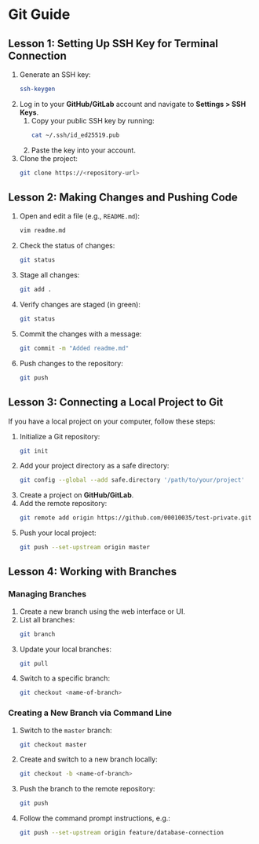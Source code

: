 # Git Guide

## Lesson 1: Setting Up SSH Key for Terminal Connection
1. Generate an SSH key:
   ```bash
   ssh-keygen
   ```
2. Log in to your **GitHub/GitLab** account and navigate to **Settings > SSH Keys**.
   1. Copy your public SSH key by running:
      ```bash
      cat ~/.ssh/id_ed25519.pub
      ```
   2. Paste the key into your account.
3. Clone the project:
   ```bash
   git clone https://<repository-url>
   ```

## Lesson 2: Making Changes and Pushing Code
1. Open and edit a file (e.g., `README.md`):
   ```bash
   vim readme.md
   ```
2. Check the status of changes:
   ```bash
   git status
   ```
3. Stage all changes:
   ```bash
   git add .
   ```
4. Verify changes are staged (in green):
   ```bash
   git status
   ```
5. Commit the changes with a message:
   ```bash
   git commit -m "Added readme.md"
   ```
6. Push changes to the repository:
   ```bash
   git push
   ```

## Lesson 3: Connecting a Local Project to Git
If you have a local project on your computer, follow these steps:
1. Initialize a Git repository:
   ```bash
   git init
   ```
2. Add your project directory as a safe directory:
   ```bash
   git config --global --add safe.directory '/path/to/your/project'
   ```
3. Create a project on **GitHub/GitLab**.
4. Add the remote repository:
   ```bash
   git remote add origin https://github.com/00010035/test-private.git
   ```
5. Push your local project:
   ```bash
   git push --set-upstream origin master
   ```

## Lesson 4: Working with Branches
### Managing Branches
1. Create a new branch using the web interface or UI.
2. List all branches:
   ```bash
   git branch
   ```
3. Update your local branches:
   ```bash
   git pull
   ```
4. Switch to a specific branch:
   ```bash
   git checkout <name-of-branch>
   ```

### Creating a New Branch via Command Line
1. Switch to the `master` branch:
   ```bash
   git checkout master
   ```
2. Create and switch to a new branch locally:
   ```bash
   git checkout -b <name-of-branch>
   ```
3. Push the branch to the remote repository:
   ```bash
   git push
   ```
4. Follow the command prompt instructions, e.g.:
   ```bash
   git push --set-upstream origin feature/database-connection
   
